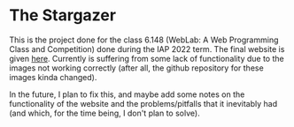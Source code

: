 The Stargazer
=============
This is the project done for the class 6.148 (WebLab: A Web Programming Class and Competition) done during the IAP 2022 term.
The final website is given [here](http://the-stargazer.herokuapp.com/). Currently is suffering from some lack of functionality due to the images not working correctly (after all, the github repository for these images kinda changed).

In the future, I plan to fix this, and maybe add some notes on the functionality of the website and the problems/pitfalls that it inevitably had (and which, for the time being, I don't plan to solve).
